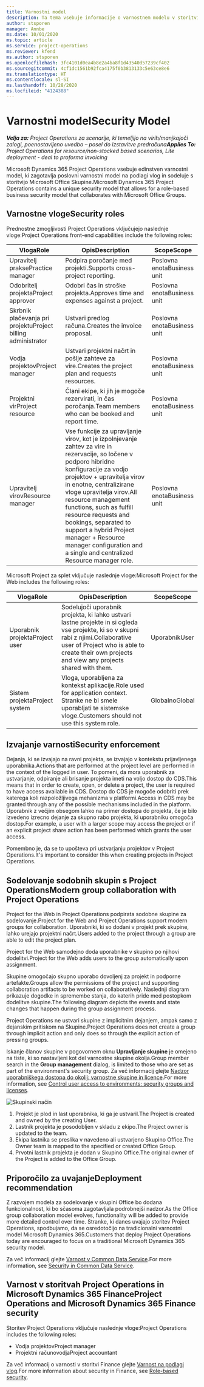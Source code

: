 ```yaml
---
title: Varnostni model
description: Ta tema vsebuje informacije o varnostnem modelu v storitvi Dynamics 365 Project Operations.
author: stsporen
manager: Annbe
ms.date: 10/01/2020
ms.topic: article
ms.service: project-operations
ms.reviewer: kfend
ms.author: stsporen
ms.openlocfilehash: 3fc4101d0ea4b8e2a4ba8f1d43540d57239cf402
ms.sourcegitcommit: 4cf1dc1561b92fca4175f0b3813133c5e63ce8e6
ms.translationtype: HT
ms.contentlocale: sl-SI
ms.lasthandoff: 10/28/2020
ms.locfileid: "4124388"
---
```

# <a name="security-model"></a><span data-ttu-id="44794-103">Varnostni model</span><span class="sxs-lookup"><span data-stu-id="44794-103">Security Model</span></span>

<span data-ttu-id="44794-104">_**Velja za:** Project Operations za scenarije, ki temeljijo na virih/manjkajoči zalogi, poenostavljeno uvedbo – posel do izstavitve predračuna_</span><span class="sxs-lookup"><span data-stu-id="44794-104">_**Applies To:** Project Operations for resource/non-stocked based scenarios, Lite deployment - deal to proforma invoicing_</span></span>

<span data-ttu-id="44794-105">Microsoft Dynamics 365 Project Operations vsebuje edinstven varnostni model, ki zagotavlja poslovni varnostni model na podlagi vlog in sodeluje s storitvijo Microsoft Office Skupine.</span><span class="sxs-lookup"><span data-stu-id="44794-105">Microsoft Dynamics 365 Project Operations contains a unique security model that allows for a role-based business security model that collaborates with Microsoft Office Groups.</span></span> 


## <a name="security-roles"></a><span data-ttu-id="44794-106">Varnostne vloge</span><span class="sxs-lookup"><span data-stu-id="44794-106">Security roles</span></span>
<span data-ttu-id="44794-107">Prednostne zmogljivosti Project Operations vključujejo naslednje vloge:</span><span class="sxs-lookup"><span data-stu-id="44794-107">Project Operations front-end capabilities include the following roles:</span></span>

| <span data-ttu-id="44794-108">Vloga</span><span class="sxs-lookup"><span data-stu-id="44794-108">Role</span></span>                          | <span data-ttu-id="44794-109">Opis</span><span class="sxs-lookup"><span data-stu-id="44794-109">Description</span></span>                                                                                                                                                                 | <span data-ttu-id="44794-110">Scope</span><span class="sxs-lookup"><span data-stu-id="44794-110">Scope</span></span> |
|-------------------------------|-----------------------------------------------------------------------------------------------------------------------------------------------------------------------------|------|
| <span data-ttu-id="44794-111">Upravitelj prakse</span><span class="sxs-lookup"><span data-stu-id="44794-111">Practice manager</span></span>              | <span data-ttu-id="44794-112">Podpira poročanje med projekti.</span><span class="sxs-lookup"><span data-stu-id="44794-112">Supports cross-project reporting.</span></span>                                                                                                            | <span data-ttu-id="44794-113">Poslovna enota</span><span class="sxs-lookup"><span data-stu-id="44794-113">Business unit</span></span>              |
| <span data-ttu-id="44794-114">Odobritelj projekta</span><span class="sxs-lookup"><span data-stu-id="44794-114">Project approver</span></span>              | <span data-ttu-id="44794-115">Odobri čas in stroške projekta.</span><span class="sxs-lookup"><span data-stu-id="44794-115">Approves time and expenses against a project.</span></span>                                                                                                                              | <span data-ttu-id="44794-116">Poslovna enota</span><span class="sxs-lookup"><span data-stu-id="44794-116">Business unit</span></span> |
| <span data-ttu-id="44794-117">Skrbnik plačevanja pri projektu</span><span class="sxs-lookup"><span data-stu-id="44794-117">Project billing administrator</span></span> | <span data-ttu-id="44794-118">Ustvari predlog računa.</span><span class="sxs-lookup"><span data-stu-id="44794-118">Creates the invoice proposal.</span></span>                                                                                                                                                 | <span data-ttu-id="44794-119">Poslovna enota</span><span class="sxs-lookup"><span data-stu-id="44794-119">Business unit</span></span> |
| <span data-ttu-id="44794-120">Vodja projektov</span><span class="sxs-lookup"><span data-stu-id="44794-120">Project manager</span></span>               | <span data-ttu-id="44794-121">Ustvari projektni načrt in pošlje zahteve za vire.</span><span class="sxs-lookup"><span data-stu-id="44794-121">Creates the project plan and requests resources.</span></span>                                                                                                                              | <span data-ttu-id="44794-122">Poslovna enota</span><span class="sxs-lookup"><span data-stu-id="44794-122">Business unit</span></span> |
| <span data-ttu-id="44794-123">Projektni vir</span><span class="sxs-lookup"><span data-stu-id="44794-123">Project resource</span></span>              | <span data-ttu-id="44794-124">Člani ekipe, ki jih je mogoče rezervirati, in čas poročanja.</span><span class="sxs-lookup"><span data-stu-id="44794-124">Team members who can be booked and report time.</span></span>                                                                                                          | <span data-ttu-id="44794-125">Poslovna enota</span><span class="sxs-lookup"><span data-stu-id="44794-125">Business unit</span></span>|
| <span data-ttu-id="44794-126">Upravitelj virov</span><span class="sxs-lookup"><span data-stu-id="44794-126">Resource manager</span></span>              | <span data-ttu-id="44794-127">Vse funkcije za upravljanje virov, kot je izpolnjevanje zahtev za vire in rezervacije, so ločene v podporo hibridne konfiguracije za vodjo projektov + upravitelja virov in enotne, centralizirane vloge upravitelja virov.</span><span class="sxs-lookup"><span data-stu-id="44794-127">All resource management functions, such as fulfill resource requests and bookings, separated to support a hybrid Project manager + Resource manager configuration and a single and centralized Resource manager role.</span></span> | <span data-ttu-id="44794-128">Poslovna enota</span><span class="sxs-lookup"><span data-stu-id="44794-128">Business unit</span></span> |


<span data-ttu-id="44794-129">Microsoft Project za splet vključuje naslednje vloge:</span><span class="sxs-lookup"><span data-stu-id="44794-129">Microsoft Project for the Web includes the following roles:</span></span>

| <span data-ttu-id="44794-130">Vloga</span><span class="sxs-lookup"><span data-stu-id="44794-130">Role</span></span>           | <span data-ttu-id="44794-131">Opis</span><span class="sxs-lookup"><span data-stu-id="44794-131">Description</span></span>                                                                                                        | <span data-ttu-id="44794-132">Scope</span><span class="sxs-lookup"><span data-stu-id="44794-132">Scope</span></span>  |
|----------------|--------------------------------------------------------------------------------------------------------------------|--------|
| <span data-ttu-id="44794-133">Uporabnik projekta</span><span class="sxs-lookup"><span data-stu-id="44794-133">Project user</span></span>   | <span data-ttu-id="44794-134">Sodelujoči uporabnik projekta, ki lahko ustvari lastne projekte in si ogleda vse projekte, ki so v skupni rabi z njimi.</span><span class="sxs-lookup"><span data-stu-id="44794-134">Collaborative user of Project   who is able to create their own projects and view any projects shared with   them.</span></span> | <span data-ttu-id="44794-135">Uporabnik</span><span class="sxs-lookup"><span data-stu-id="44794-135">User</span></span>   |
| <span data-ttu-id="44794-136">Sistem projekta</span><span class="sxs-lookup"><span data-stu-id="44794-136">Project system</span></span> | <span data-ttu-id="44794-137">Vloga, uporabljena za kontekst aplikacije.</span><span class="sxs-lookup"><span data-stu-id="44794-137">Role used for application   context.</span></span> <span data-ttu-id="44794-138">Stranke ne bi smele uporabljati te sistemske vloge.</span><span class="sxs-lookup"><span data-stu-id="44794-138">Customers should not use this system role.</span></span>                                    | <span data-ttu-id="44794-139">Globalno</span><span class="sxs-lookup"><span data-stu-id="44794-139">Global</span></span> |

## <a name="security-enforcement"></a><span data-ttu-id="44794-140">Izvajanje varnosti</span><span class="sxs-lookup"><span data-stu-id="44794-140">Security enforcement</span></span>
<span data-ttu-id="44794-141">Dejanja, ki se izvajajo na ravni projekta, se izvajajo v kontekstu prijavljenega uporabnika.</span><span class="sxs-lookup"><span data-stu-id="44794-141">Actions that are performed at the project level are performed in the context of the logged in user.</span></span> <span data-ttu-id="44794-142">To pomeni, da mora uporabnik za ustvarjanje, odpiranje ali brisanje projekta imeti na voljo dostop do CDS.</span><span class="sxs-lookup"><span data-stu-id="44794-142">This means that in order to create, open, or delete a project, the user is required to have access available in CDS.</span></span> <span data-ttu-id="44794-143">Dostop do CDS je mogoče odobriti prek katerega koli razpoložljivega mehanizma v platformi.</span><span class="sxs-lookup"><span data-stu-id="44794-143">Access in CDS may be granted through any of the possible mechanisms included in the platform.</span></span> <span data-ttu-id="44794-144">Uporabnik z večjim obsegom lahko na primer dostopa do projekta, če je bilo izvedeno izrecno dejanje za skupno rabo projekta, ki uporabniku omogoča dostop.</span><span class="sxs-lookup"><span data-stu-id="44794-144">For example, a user with a larger scope may access the project or if an explicit project share action has been performed which grants the user access.</span></span>

<span data-ttu-id="44794-145">Pomembno je, da se to upošteva pri ustvarjanju projektov v Project Operations.</span><span class="sxs-lookup"><span data-stu-id="44794-145">It's important to consider this when creating projects in Project Operations.</span></span>

## <a name="modern-group-collaboration-with-project-operations"></a><span data-ttu-id="44794-146">Sodelovanje sodobnih skupin s Project Operations</span><span class="sxs-lookup"><span data-stu-id="44794-146">Modern group collaboration with Project Operations</span></span>
<span data-ttu-id="44794-147">Project for the Web in Project Operations podpirata sodobne skupine za sodelovanje.</span><span class="sxs-lookup"><span data-stu-id="44794-147">Project for the Web and Project Operations support modern groups for collaboration.</span></span> <span data-ttu-id="44794-148">Uporabniki, ki so dodani v projekt prek skupine, lahko urejajo projektni načrt.</span><span class="sxs-lookup"><span data-stu-id="44794-148">Users added to the project through a group are able to edit the project plan.</span></span>

<span data-ttu-id="44794-149">Project for the Web samodejno doda uporabnike v skupino po njihovi dodelitvi.</span><span class="sxs-lookup"><span data-stu-id="44794-149">Project for the Web adds users to the group automatically upon assignment.</span></span>

<span data-ttu-id="44794-150">Skupine omogočajo skupno uporabo dovoljenj za projekt in podporne artefakte.</span><span class="sxs-lookup"><span data-stu-id="44794-150">Groups allow the permissions of the project and supporting collaboration artifacts to be worked on collaboratively.</span></span> <span data-ttu-id="44794-151">Naslednji diagram prikazuje dogodke in spremembe stanja, do katerih pride med postopkom dodelitve skupine.</span><span class="sxs-lookup"><span data-stu-id="44794-151">The following diagram depicts the events and state changes that happen during the group assignment process.</span></span>

<span data-ttu-id="44794-152">Project Operations ne ustvari skupine z implicitnim dejanjem, ampak samo z dejanskim pritiskom na Skupine.</span><span class="sxs-lookup"><span data-stu-id="44794-152">Project Operations does not create a group through implicit action and only does so through the explicit action of pressing groups.</span></span>

<span data-ttu-id="44794-153">Iskanje članov skupine v pogovornem oknu **Upravljanje skupine** je omejeno na tiste, ki so nastavljeni kot del varnostne skupine okolja.</span><span class="sxs-lookup"><span data-stu-id="44794-153">Group member search in the **Group management** dialog, is limited to those who are set as part of the environment's security group.</span></span> <span data-ttu-id="44794-154">Za več informacij glejte [Nadzor uporabniškega dostopa do okolij: varnostne skupine in licence](https://docs.microsoft.com/power-platform/admin/control-user-access).</span><span class="sxs-lookup"><span data-stu-id="44794-154">For more information, see [Control user access to environments: security groups and licenses](https://docs.microsoft.com/power-platform/admin/control-user-access).</span></span>

![Skupinski način](./media/groupsmode.png)

1. <span data-ttu-id="44794-156">Projekt je plod in last uporabnika, ki ga je ustvaril.</span><span class="sxs-lookup"><span data-stu-id="44794-156">The Project is created and owned by the creating User.</span></span>
2. <span data-ttu-id="44794-157">Lastnik projekta je posodobljen v skladu z ekipo.</span><span class="sxs-lookup"><span data-stu-id="44794-157">The Project owner is updated to the team.</span></span>
3. <span data-ttu-id="44794-158">Ekipa lastnika se preslika v navedeno ali ustvarjeno Skupino Office.</span><span class="sxs-lookup"><span data-stu-id="44794-158">The Owner team is mapped to the specified or created Office Group.</span></span>
4. <span data-ttu-id="44794-159">Prvotni lastnik projekta je dodan v Skupino Office.</span><span class="sxs-lookup"><span data-stu-id="44794-159">The original owner of the Project is added to the Office Group.</span></span>

## <a name="deployment-recommendation"></a><span data-ttu-id="44794-160">Priporočilo za uvajanje</span><span class="sxs-lookup"><span data-stu-id="44794-160">Deployment recommendation</span></span>
<span data-ttu-id="44794-161">Z razvojem modela za sodelovanje v skupini Office bo dodana funkcionalnost, ki bo sčasoma zagotavljala podrobnejši nadzor.</span><span class="sxs-lookup"><span data-stu-id="44794-161">As the Office group collaboration model evolves, functionality will be added to provide more detailed control over time.</span></span> <span data-ttu-id="44794-162">Stranke, ki danes uvajajo storitev Project Operations, spodbujamo, da se osredotočijo na tradicionalni varnostni model Microsoft Dynamics 365.</span><span class="sxs-lookup"><span data-stu-id="44794-162">Customers that deploy Project Operations today are encouraged to focus on a traditional Microsoft Dynamics 365 security model.</span></span>

<span data-ttu-id="44794-163">Za več informacij glejte [Varnost v Common Data Service](https://docs.microsoft.com/power-platform/admin/wp-security).</span><span class="sxs-lookup"><span data-stu-id="44794-163">For more information, see [Security in Common Data Service](https://docs.microsoft.com/power-platform/admin/wp-security).</span></span>

## <a name="project-operations-and-microsoft-dynamics-365-finance-security"></a><span data-ttu-id="44794-164">Varnost v storitvah Project Operations in Microsoft Dynamics 365 Finance</span><span class="sxs-lookup"><span data-stu-id="44794-164">Project Operations and Microsoft Dynamics 365 Finance security</span></span>
<span data-ttu-id="44794-165">Storitev Project Operations vključuje naslednje vloge:</span><span class="sxs-lookup"><span data-stu-id="44794-165">Project Operations includes the following roles:</span></span>

- <span data-ttu-id="44794-166">Vodja projektov</span><span class="sxs-lookup"><span data-stu-id="44794-166">Project manager</span></span>
- <span data-ttu-id="44794-167">Projektni računovodja</span><span class="sxs-lookup"><span data-stu-id="44794-167">Project accountant</span></span>

<span data-ttu-id="44794-168">Za več informacij o varnosti v storitvi Finance glejte [Varnost na podlagi vlog](https://docs.microsoft.com/dynamics365/fin-ops-core/dev-itpro/sysadmin/role-based-security).</span><span class="sxs-lookup"><span data-stu-id="44794-168">For more information about security in Finance, see [Role-based security](https://docs.microsoft.com/dynamics365/fin-ops-core/dev-itpro/sysadmin/role-based-security).</span></span>


